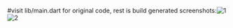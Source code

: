 #visit lib/main.dart for original code, rest is build generated
screenshots:![1](https://github.com/user-attachments/assets/27e41b95-71b8-4ea7-b090-9ec13720fa50)
![2](https://github.com/user-attachments/assets/11810de2-c5c1-4808-be7b-6f0b53b26492)


